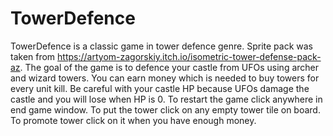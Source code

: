 # TowerDefence
TowerDefence is a classic game in tower defence genre. Sprite pack was taken from https://artyom-zagorskiy.itch.io/isometric-tower-defense-pack-az.
The goal of the game is to defence your castle from UFOs using archer and wizard towers. You can earn money which is needed to buy towers for every unit kill. Be careful with your castle HP because UFOs damage the castle and you will lose when HP is 0.
To restart the game click anywhere in end game window. To put the tower click on any empty tower tile on board. To promote tower click on it when you have enough money.
